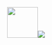<p align="center">
    <img height="70" src="https://emoji.gg/assets/emoji/7333-parrotdance.gif"><img src="https://readme-typing-svg.herokuapp.com/?font=Tourney&center=true&color=2CFF00&size=40&width=300&height=80&lines=Dídac%20Fernández"/>
    
</p>
